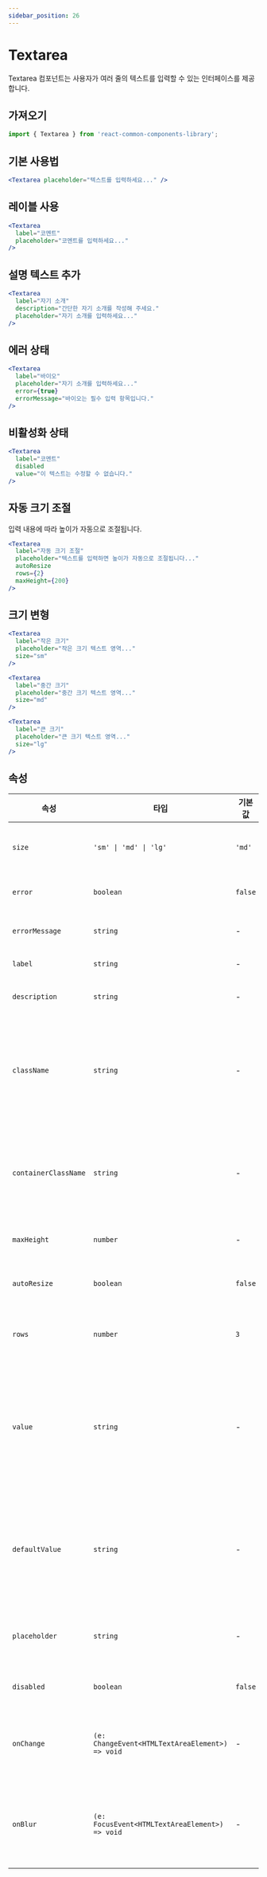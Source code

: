 ```yaml
---
sidebar_position: 26
---
```


# Textarea

Textarea 컴포넌트는 사용자가 여러 줄의 텍스트를 입력할 수 있는 인터페이스를 제공합니다.

## 가져오기

```jsx
import { Textarea } from 'react-common-components-library';
```

## 기본 사용법

```jsx
<Textarea placeholder="텍스트를 입력하세요..." />
```

## 레이블 사용

```jsx
<Textarea
  label="코멘트"
  placeholder="코멘트를 입력하세요..."
/>
```

## 설명 텍스트 추가

```jsx
<Textarea
  label="자기 소개"
  description="간단한 자기 소개를 작성해 주세요."
  placeholder="자기 소개를 입력하세요..."
/>
```

## 에러 상태

```jsx
<Textarea
  label="바이오"
  placeholder="자기 소개를 입력하세요..."
  error={true}
  errorMessage="바이오는 필수 입력 항목입니다."
/>
```

## 비활성화 상태

```jsx
<Textarea
  label="코멘트"
  disabled
  value="이 텍스트는 수정할 수 없습니다."
/>
```

## 자동 크기 조절

입력 내용에 따라 높이가 자동으로 조절됩니다.

```jsx
<Textarea
  label="자동 크기 조절"
  placeholder="텍스트를 입력하면 높이가 자동으로 조절됩니다..."
  autoResize
  rows={2}
  maxHeight={200}
/>
```

## 크기 변형

```jsx
<Textarea
  label="작은 크기"
  placeholder="작은 크기 텍스트 영역..."
  size="sm"
/>

<Textarea
  label="중간 크기"
  placeholder="중간 크기 텍스트 영역..."
  size="md"
/>

<Textarea
  label="큰 크기"
  placeholder="큰 크기 텍스트 영역..."
  size="lg"
/>
```

## 속성

| 속성 | 타입 | 기본값 | 설명 |
|------|------|--------|------|
| `size` | `'sm' \| 'md' \| 'lg'` | `'md'` | 텍스트 영역 크기 |
| `error` | `boolean` | `false` | 에러 상태 표시 |
| `errorMessage` | `string` | - | 에러 메시지 |
| `label` | `string` | - | 레이블 |
| `description` | `string` | - | 설명 텍스트 |
| `className` | `string` | - | 텍스트 영역에 적용할 CSS 클래스 |
| `containerClassName` | `string` | - | 컨테이너에 적용할 CSS 클래스 |
| `maxHeight` | `number` | - | 최대 높이 (px) |
| `autoResize` | `boolean` | `false` | 자동 크기 조절 여부 |
| `rows` | `number` | `3` | 표시할 줄 수 |
| `value` | `string` | - | 텍스트 영역 값 (제어 컴포넌트로 사용 시) |
| `defaultValue` | `string` | - | 초기 값 (비제어 컴포넌트로 사용 시) |
| `placeholder` | `string` | - | 플레이스홀더 텍스트 |
| `disabled` | `boolean` | `false` | 비활성화 여부 |
| `onChange` | `(e: ChangeEvent<HTMLTextAreaElement>) => void` | - | 값 변경 시 호출될 함수 |
| `onBlur` | `(e: FocusEvent<HTMLTextAreaElement>) => void` | - | 포커스를 잃을 때 호출될 함수 | 